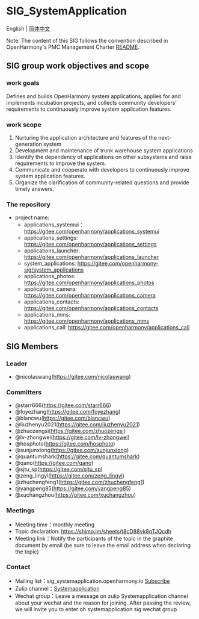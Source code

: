 # SIG_SystemApplication
English | [简体中文](./sig_systemapplications_cn.md)

Note: The content of this SIG follows the convention described in OpenHarmony's PMC Management Charter [README](/zh/pmc.md).

## SIG group work objectives and scope

### work goals
Defines and builds OpenHarmony system applications, applies for and implements incubation projects, and collects community developers' requirements to continuously improve system application features.

### work scope
1. Nurturing the application architecture and features of the next-generation system
2. Development and maintenance of trunk warehouse system applications
3. Identify the dependency of applications on other subsystems and raise requirements to improve the system.
4. Communicate and cooperate with developers to continuously improve system application features.
5. Organize the clarification of community-related questions and provide timely answers.

### The repository 
- project name:
  - applications_systemui：https://gitee.com/openharmony/applications_systemui
  - applications_settings: https://gitee.com/openharmony/applications_settings
  - applications_launcher: https://gitee.com/openharmony/applications_launcher
  - system_applications: https://gitee.com/openharmony-sig/system_applications
  - applications_photos: https://gitee.com/openharmony/applications_photos
  - applications_camera: https://gitee.com/openharmony/applications_camera
  - applications_contacts: https://gitee.com/openharmony/applications_contacts
  - applications_mms: https://gitee.com/openharmony/applications_mms
  - applications_call: https://gitee.com/openharmony/applications_call

## SIG Members

### Leader
- @nicolaswang(https://gitee.com/nicolaswang)

### Committers
- @starr666(https://gitee.com/starr666)
- @foyezhang(https://gitee.com/foyezhang)
- @blancwu(https://gitee.com/blancwu)
- @liuzhenyu2021(https://gitee.com/liuzhenyu2021)
- @zhuozengsi(https://gitee.com/zhuozengsi)
- @lv-zhongwei(https://gitee.com/lv-zhongwei)
- @hosphoto(https://gitee.com/hosphoto)
- @sunjunxiong(https://gitee.com/sunjunxiong)
- @quantumshark(https://gitee.com/quantumshark)
- @qano(https://gitee.com/qano)
- @sjtu_sp(https://gitee.com/sjtu_sp)
- @zeng_lingyi(https://gitee.com/zeng_lingyi)
- @zhuchengfeng1(https://gitee.com/zhuchengfeng1)
- @yangpeng85(https://gitee.com/yangpeng85)
- @xuchangzhou(https://gitee.com/xuchangzhou)

 ### Meetings
- Meeting time：monthly meeting
- Topic declaration: https://shimo.im/sheets/t8cD88vk8qTJQcdh
- Meeting link：Notify the participants of the topic in the graphite document by email (be sure to leave the email address when declaring the topic)

### Contact
- Mailing list：sig_systemapplication.openharmony.io [Subscribe](https://lists.openatom.io/postorius/lists/sig_systemapplication.openharmony.io/)
- Zulip channel：[Systemapplication](https://zulip.openharmony.cn/#narrow/stream/1-general/topic/Systemapplication)
- Wechat group：Leave a message on zulip Systemapplication channel about your wechat and the reason for joining. After passing the review, we will invite you to enter oh systemapplication sig wechat group
